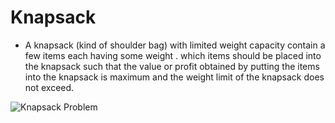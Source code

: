 # Knapsack
* A knapsack (kind of shoulder bag) with limited weight capacity contain  a few items each having some weight . which items should be placed into the knapsack such that the value or profit obtained by putting the items into the knapsack is maximum and the weight limit of the knapsack does not exceed. 


![Knapsack Problem ](https://i.imgur.com/ISW4ozT.png)
